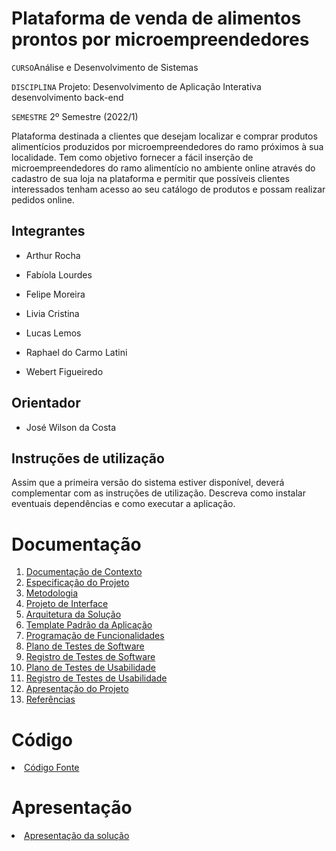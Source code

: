 # Plataforma de venda de alimentos prontos por microempreendedores

`CURSO`Análise e Desenvolvimento de Sistemas

`DISCIPLINA` Projeto: Desenvolvimento de Aplicação Interativa desenvolvimento back-end

`SEMESTRE` 2º Semestre (2022/1)

Plataforma destinada a clientes que desejam localizar e comprar produtos alimentícios produzidos por microempreendedores do ramo próximos à sua localidade. Tem como objetivo fornecer a fácil inserção de microempreendedores do ramo alimentício no ambiente online através do cadastro de sua loja na plataforma e permitir que possíveis clientes interessados tenham acesso ao seu catálogo de produtos e possam realizar pedidos online.

## Integrantes

* Arthur Rocha

* Fabíola Lourdes

* Felipe Moreira

* Livia Cristina 

* Lucas Lemos

* Raphael do Carmo Latini

* Webert Figueiredo


## Orientador

* José Wilson da Costa

## Instruções de utilização

Assim que a primeira versão do sistema estiver disponível, deverá complementar com as instruções de utilização. Descreva como instalar eventuais dependências e como executar a aplicação.

# Documentação

<ol>
<li><a href="docs/01-Documentação de Contexto.md"> Documentação de Contexto</a></li>
<li><a href="docs/02-Especificação do Projeto.md"> Especificação do Projeto</a></li>
<li><a href="docs/03-Metodologia.md"> Metodologia</a></li>
<li><a href="docs/04-Projeto de Interface.md"> Projeto de Interface</a></li>
<li><a href="docs/05-Arquitetura da Solução.md"> Arquitetura da Solução</a></li>
<li><a href="docs/06-Template Padrão da Aplicação.md"> Template Padrão da Aplicação</a></li>
<li><a href="docs/07-Programação de Funcionalidades.md"> Programação de Funcionalidades</a></li>
<li><a href="docs/08-Plano de Testes de Software.md"> Plano de Testes de Software</a></li>
<li><a href="docs/09-Registro de Testes de Software.md"> Registro de Testes de Software</a></li>
<li><a href="docs/10-Plano de Testes de Usabilidade.md"> Plano de Testes de Usabilidade</a></li>
<li><a href="docs/11-Registro de Testes de Usabilidade.md"> Registro de Testes de Usabilidade</a></li>
<li><a href="docs/12-Apresentação do Projeto.md"> Apresentação do Projeto</a></li>
<li><a href="docs/13-Referências.md"> Referências</a></li>
</ol>

# Código

<li><a href="src/README.md"> Código Fonte</a></li>

# Apresentação

<li><a href="presentation/README.md"> Apresentação da solução</a></li>
